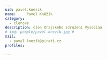 ```yaml
---
uid: pavel.knezik
name:     Pavel Kněžík
category:
  - clenove
description: člen Krajského sdružení Vysočina
# img: people/pavel-knezik.jpg #
mail:
  - pavel.knezik@pirati.cz
profiles:
  
---
```

